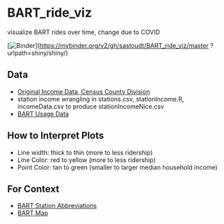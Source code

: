 # BART_ride_viz
visualize BART rides over time, change due to COVID

[![Binder](https://mybinder.org/badge_logo.svg)](https://mybinder.org/v2/gh/sastoudt/BART_ride_viz/master
?urlpath=shiny/shiny/)


## Data

- [Original Income Data, Census County Division](https://data.census.gov/cedsci/table?q=S1903&g=0400000US06.060000&tid=ACSST5Y2018.S1903&hidePreview=true&moe=false)
- station income wrangling in stations.csv, stationIncome.R, incomeData.csv to produce stationIncomeNice.csv
- [BART Usage Data](http://64.111.127.166/origin-destination/date-hour-soo-dest-2020.csv.gz)

## How to Interpret Plots

- Line width: thick to thin (more to less ridership)
- Line Color: red to yellow (more to less ridership)
- Point Color: tan to green (smaller to larger median household income)

## For Context

- [BART Station Abbreviations](https://api.bart.gov/docs/overview/abbrev.aspx)
- [BART Map](https://en.wikipedia.org/wiki/List_of_Bay_Area_Rapid_Transit_stations#/media/File:BART_2019_official_map.svg) 